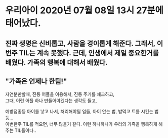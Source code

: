 # 우리아이 2020년 07월 08일 13시 27분에 태어났다.

진짜 생명은 신비롭고, 사람을 경이롭게 해준다.
그래서, 이번주 TIL는 계속 못했다.
근데, 인생에서 제일 중요한거를 배웠다. 가족의 행복에 대해서 배웠다.
----------
"가족은 언제나 한팀!"   
-----------
자연분만할때, 진통 어플을 이용해서, 진통 주기를 체크하고,   
그때, 이런 어플 하나 만들어야겠다는 생각도 들고,  

예방접종등 아이를 낳고 나서, 처리해야될 일들, 아이 안는 법, 밥먹고 트름 시킨는 법 등...    
이번한주 TIL를 적으면, 너무 많을거 같다.
이런 하나하나가 우리의 가족을 행복하게 해주는 TIL들이다..
